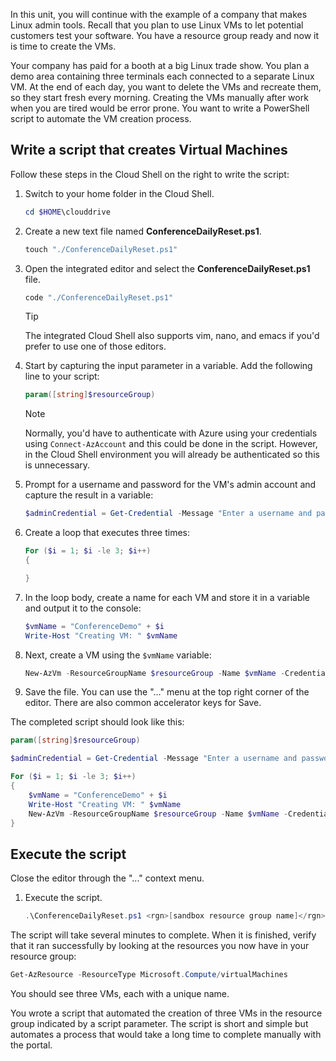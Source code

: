 In this unit, you will continue with the example of a company that makes Linux admin tools. Recall that you plan to use Linux VMs to let potential customers test your software. You have a resource group ready and now it is time to create the VMs.

Your company has paid for a booth at a big Linux trade show. You plan a demo area containing three terminals each connected to a separate Linux VM. At the end of each day, you want to delete the VMs and recreate them, so they start fresh every morning. Creating the VMs manually after work when you are tired would be error prone. You want to write a PowerShell script to automate the VM creation process.

## Write a script that creates Virtual Machines

Follow these steps in the Cloud Shell on the right to write the script:

1. Switch to your home folder in the Cloud Shell.

    ```powershell
    cd $HOME\clouddrive
    ```

1. Create a new text file named **ConferenceDailyReset.ps1**.

    ```powershell
    touch "./ConferenceDailyReset.ps1"
    ```

1. Open the integrated editor and select the **ConferenceDailyReset.ps1** file.

    ```powershell
    code "./ConferenceDailyReset.ps1"
    ```
    > [!TIP]
    > The integrated Cloud Shell also supports vim, nano, and emacs if you'd prefer to use one of those editors.

1. Start by capturing the input parameter in a variable. Add the following line to your script:

    ```powershell
    param([string]$resourceGroup)
    ```

    > [!NOTE]
    > Normally, you'd have to authenticate with Azure using your credentials using `Connect-AzAccount` and this could be done in the script. However, in the Cloud Shell environment you will already be authenticated so this is unnecessary.

1. Prompt for a username and password for the VM's admin account and capture the result in a variable:

    ```powershell
    $adminCredential = Get-Credential -Message "Enter a username and password for the VM administrator."
    ```

1. Create a loop that executes three times:

    ```powershell
    For ($i = 1; $i -le 3; $i++) 
    {

    }
    ```

1. In the loop body, create a name for each VM and store it in a variable and output it to the console:

    ```powershell
    $vmName = "ConferenceDemo" + $i
    Write-Host "Creating VM: " $vmName
    ```

1. Next, create a VM using the `$vmName` variable:

   ```powershell
   New-AzVm -ResourceGroupName $resourceGroup -Name $vmName -Credential $adminCredential -Image UbuntuLTS
   ```

1. Save the file. You can use the "..." menu at the top right corner of the editor. There are also common accelerator keys for Save.

The completed script should look like this:

```powershell
param([string]$resourceGroup)

$adminCredential = Get-Credential -Message "Enter a username and password for the VM administrator."

For ($i = 1; $i -le 3; $i++)
{
    $vmName = "ConferenceDemo" + $i
    Write-Host "Creating VM: " $vmName
    New-AzVm -ResourceGroupName $resourceGroup -Name $vmName -Credential $adminCredential -Image UbuntuLTS
}
```

## Execute the script

Close the editor through the "..." context menu.

1. Execute the script.

    ```powershell
    .\ConferenceDailyReset.ps1 <rgn>[sandbox resource group name]</rgn>
    ```
    
The script will take several minutes to complete. When it is finished, verify that it ran successfully by looking at the resources you now have in your resource group:

```powershell
Get-AzResource -ResourceType Microsoft.Compute/virtualMachines
```

You should see three VMs, each with a unique name.

You wrote a script that automated the creation of three VMs in the resource group indicated by a script parameter. The script is short and simple but automates a process that would take a long time to complete manually with the portal.